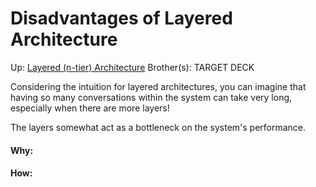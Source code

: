 # Disadvantages of Layered Architecture

Up: [Layered (n-tier) Architecture](layered_(n-tier)_architecture)
Brother(s):
TARGET DECK

Considering the intuition for layered architectures, you can imagine that having so many conversations within the system can take very long, especially when there are more layers!

The layers somewhat act as a bottleneck on the system's performance.




































#### Why:
#### How:









